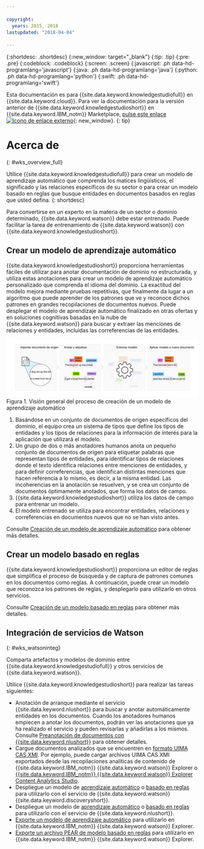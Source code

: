 ```yaml
---

copyright:
  years: 2015, 2018
lastupdated: "2018-04-04"

---
```


{:shortdesc: .shortdesc}
{:new_window: target="_blank"}
{:tip: .tip}
{:pre: .pre}
{:codeblock: .codeblock}
{:screen: .screen}
{:javascript: .ph data-hd-programlang='javascript'}
{:java: .ph data-hd-programlang='java'}
{:python: .ph data-hd-programlang='python'}
{:swift: .ph data-hd-programlang='swift'}

Esta documentación es para {{site.data.keyword.knowledgestudiofull}} en {{site.data.keyword.cloud}}. Para ver la documentación para la versión anterior de {{site.data.keyword.knowledgestudioshort}} en {{site.data.keyword.IBM_notm}} Marketplace, [pulse este enlace ![Icono de enlace externo](../../icons/launch-glyph.svg "Icono de enlace externo")](https://console.bluemix.net/docs/services/knowledge-studio/index.html){: new_window}.
{: tip}

# Acerca de
{: #wks_overview_full}

Utilice {{site.data.keyword.knowledgestudiofull}} para crear un modelo de aprendizaje automático que comprenda los matices lingüísticos, el significado y las relaciones específicos de su sector o para crear un modelo basado en reglas que busque entidades en documentos basados en reglas que usted defina.
{: shortdesc}

Para convertirse en un experto en la materia de un sector o dominio determinado, {{site.data.keyword.watson}} debe estar entrenado. Puede facilitar la tarea de entrenamiento de {{site.data.keyword.watson}} con {{site.data.keyword.knowledgestudioshort}}.

## Crear un modelo de aprendizaje automático

{{site.data.keyword.knowledgestudioshort}} proporciona herramientas fáciles de utilizar para anotar documentación de dominio no estructurada, y utiliza estas anotaciones para crear un modelo de aprendizaje automático personalizado que comprenda el idioma del dominio. La exactitud del modelo mejora mediante pruebas repetitivas, que finalmente da lugar a un algoritmo que puede aprender de los patrones que ve y reconoce dichos patrones en grandes recopilaciones de documentos nuevos. Puede desplegar el modelo de aprendizaje automático finalizado en otras ofertas y en soluciones cognitivas basadas en la nube de {{site.data.keyword.watson}} para buscar y extraer las menciones de relaciones y entidades, incluidas las correferencias de las entidades.

![Visión general del proceso de creación de un modelo de aprendizaje automático](images/wks-ovw-anno.svg "Muestra el proceso de creación de un modelo de aprendizaje automático que puede encontrar entidades y relaciones en documentos nuevos.") Figura 1. Visión general del proceso de creación de un modelo de aprendizaje automático

1. Basándose en un conjunto de documentos de origen específicos del dominio, el equipo crea un sistema de tipos que define los tipos de entidades y los tipos de relaciones para la información de interés para la aplicación que utilizará el modelo.
1. Un grupo de dos o más anotadores humanos anota un pequeño conjunto de documentos de origen para etiquetar palabras que representan tipos de entidades, para identificar tipos de relaciones donde el texto identifica relaciones entre menciones de entidades, y para definir correferencias, que identifican distintas menciones que hacen referencia a lo mismo, es decir, a la misma entidad. Las incoherencias en la anotación se resuelven, y se crea un conjunto de documentos óptimamente anotados, que forma los datos de campo.
1. {{site.data.keyword.knowledgestudioshort}} utiliza los datos de campo para entrenar un modelo.
1. El modelo entrenado se utiliza para encontrar entidades, relaciones y correferencias en documentos nuevos que no se han visto antes.

Consulte [Creación de un modelo de aprendizaje automático](/docs/services/watson-knowledge-studio/ml-annotator.html) para obtener más detalles.

## Crear un modelo basado en reglas

{{site.data.keyword.knowledgestudioshort}} proporciona un editor de reglas que simplifica el proceso de búsqueda y de captura de patrones comunes en los documentos como reglas. A continuación, puede crear un modelo que reconozca los patrones de reglas, y desplegarlo para utilizarlo en otros servicios.

Consulte [Creación de un modelo basado en reglas](/docs/services/watson-knowledge-studio/rule-annotator.html) para obtener más detalles.

## Integración de servicios de Watson
{: #wks_watsoninteg}

Comparta artefactos y modelos de dominio entre {{site.data.keyword.knowledgestudiofull}} y otros servicios de {{site.data.keyword.watson}}.

Utilice {{site.data.keyword.knowledgestudioshort}} para realizar las tareas siguientes:

- Anotación de arranque mediante el servicio {{site.data.keyword.nlushort}} para buscar y anotar automáticamente entidades en los documentos. Cuando los anotadores humanos empiecen a anotar los documentos, podrán ver las anotaciones que ya ha realizado el servicio y pueden revisarlas y añadirlas a los mismos. Consulte [Preanotación de documentos con {{site.data.keyword.nlushort}}](/docs/services/watson-knowledge-studio/preannotation.html#wks_preannotnlu) para obtener detalles.
- Cargue documentos analizados que se encuentren en [formato UIMA CAS XMI](/docs/services/watson-knowledge-studio/preannotation.html#wks_uimaweximport). Por ejemplo, puede cargar archivos UIMA CAS XMI exportados desde las recopilaciones analíticas de contenido de {{site.data.keyword.IBM_notm}} {{site.data.keyword.watson}} Explorer o [{{site.data.keyword.IBM_notm}} {{site.data.keyword.watson}} Explorer Content Analytics Studio](/docs/services/watson-knowledge-studio/preannotation.html#wks_uimawexstudio).
- Despliegue un modelo de [aprendizaje automático](/docs/services/watson-knowledge-studio/publish-ml.html#wks_madiscovery) o [basado en reglas](/docs/services/watson-knowledge-studio/rule-annotator-model-use.html#wks_rule_discovery) para utilizarlo con el servicio de {{site.data.keyword.watson}} {{site.data.keyword.discoveryshort}}.
- Despliegue un modelo de [aprendizaje automático](/docs/services/watson-knowledge-studio/publish-ml.html#wks_manlu) o [basado en reglas](/docs/services/watson-knowledge-studio/rule-annotator-model-use.html#wks_rule_nlu) para utilizarlo con el servicio de {{site.data.keyword.nlushort}}.
- [Exporte un modelo de aprendizaje automático](/docs/services/watson-knowledge-studio/publish-ml.html#wks_maexport) para utilizarlo en {{site.data.keyword.IBM_notm}} {{site.data.keyword.watson}} Explorer.
- [Exporte un archivo PEAR de modelo basado en reglas](/docs/services/watson-knowledge-studio/rule-annotator-model-use.html#wks_rule_export) para utilizarlo en {{site.data.keyword.IBM_notm}} {{site.data.keyword.watson}} Explorer.

